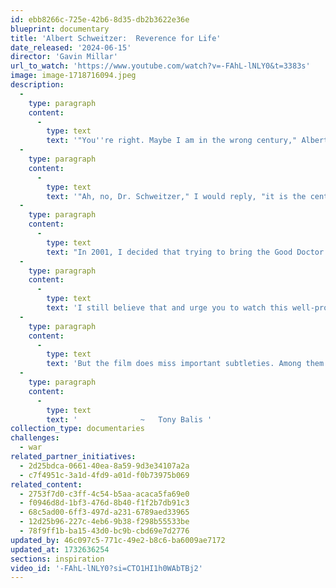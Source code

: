 ```yaml
---
id: ebb8266c-725e-42b6-8d35-db2b3622e36e
blueprint: documentary
title: 'Albert Schweitzer:  Reverence for Life'
date_released: '2024-06-15'
director: 'Gavin Millar'
url_to_watch: 'https://www.youtube.com/watch?v=-FAhL-lNLY0&t=3383s'
image: image-1718716094.jpeg
description:
  -
    type: paragraph
    content:
      -
        type: text
        text: '"You''re right. Maybe I am in the wrong century," Albert Schweitzer ponders in the midst of this biopic. '
  -
    type: paragraph
    content:
      -
        type: text
        text: '"Ah, no, Dr. Schweitzer," I would reply, "it is the century that is listening to the wrong voices." '
  -
    type: paragraph
    content:
      -
        type: text
        text: "In 2001, I decided that trying to bring the Good Doctor's deep humanitarianism and wisdom back to the forefront of humanity's consciousness would be a worthy effort for the new millennium. So I wrote a play about him, convinced that humanity urgently needs to hear again his enlightened voice."
  -
    type: paragraph
    content:
      -
        type: text
        text: 'I still believe that and urge you to watch this well-produced film as an easy introduction to or reminder of a man who embodied "reverence for life," the most accessible touchstone of his philosophy.'
  -
    type: paragraph
    content:
      -
        type: text
        text: 'But the film does miss important subtleties. Among them are that the German word for reverence  --  ehrfurcht  -- also means "awe." Dr. Schweitzer was indeed making the crucial case for each of us to embrace the immense gift of life and to act to honor and preserve it, for all sentient beings, everywhere, every day. '
  -
    type: paragraph
    content:
      -
        type: text
        text: '              ~   Tony Balis '
collection_type: documentaries
challenges:
  - war
related_partner_initiatives:
  - 2d25bdca-0661-40ea-8a59-9d3e34107a2a
  - c7f4951c-3a1d-4fd9-a01d-f0b73975b069
related_content:
  - 2753f7d0-c3ff-4c54-b5aa-acaca5fa69e0
  - f0946d8d-1bf3-476d-8b40-f1f2b7db91c3
  - 68c5ad00-6ff3-497d-a231-6789aed33965
  - 12d25b96-227c-4eb6-9b38-f298b55533be
  - 78f9ff1b-ba15-43d0-bc9b-cbd69e7d2776
updated_by: 46c097c5-771c-49e2-b8c6-ba6009ae7172
updated_at: 1732636254
sections: inspiration
video_id: '-FAhL-lNLY0?si=CTO1HI1h0WAbTBj2'
---
```

